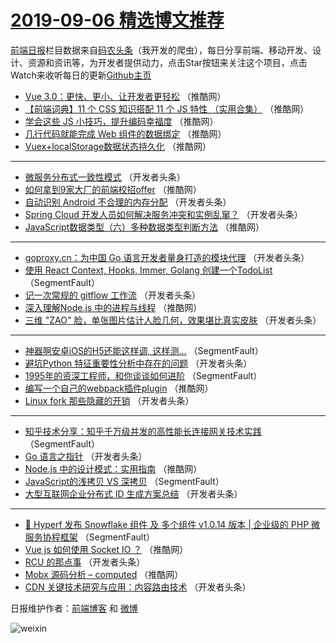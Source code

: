 # [2019-09-06 精选博文推荐](https://toutiao.qdkfweb.cn/date/2019/09/06)

[前端日报](https://qdkfweb.cn/c/news)栏目数据来自[码农头条](https://toutiao.qdkfweb.cn/)（我开发的爬虫），每日分享前端、移动开发、设计、资源和资讯等，为开发者提供动力，点击Star按钮来关注这个项目，点击Watch来收听每日的更新[Github主页](https://github.com/kujian/frontendDaily)
* [Vue 3.0：更快、更小、让开发者更轻松](https://toutiao.qdkfweb.cn/124029.html) （推酷网）
* [【前端词典】11 个 CSS 知识搭配 11 个 JS 特性 （实用合集）](https://toutiao.qdkfweb.cn/124056.html) （推酷网）
* [学会这些 JS 小技巧，提升编码幸福度](https://toutiao.qdkfweb.cn/124047.html) （推酷网）
* [几行代码就能完成 Web 组件的数据绑定](https://toutiao.qdkfweb.cn/124054.html) （推酷网）
* [Vuex+localStorage数据状态持久化](https://toutiao.qdkfweb.cn/124039.html) （推酷网）

***
* [微服务分布式一致性模式](https://toutiao.qdkfweb.cn/124013.html) （开发者头条）
* [如何拿到9家大厂的前端校招offer](https://toutiao.qdkfweb.cn/124032.html) （推酷网）
* [自动识别 Android 不合理的内存分配](https://toutiao.qdkfweb.cn/124016.html) （开发者头条）
* [Spring Cloud 开发人员如何解决服务冲突和实例乱窜？](https://toutiao.qdkfweb.cn/123974.html) （开发者头条）
* [JavaScript数据类型（六）多种数据类型判断方法](https://toutiao.qdkfweb.cn/124034.html) （推酷网）

***
* [goproxy.cn：为中国 Go 语言开发者量身打造的模块代理](https://toutiao.qdkfweb.cn/123959.html) （开发者头条）
* [使用 React Context, Hooks, Immer, Golang 创建一个TodoList](https://toutiao.qdkfweb.cn/123949.html) （SegmentFault）
* [记一次常规的 gitflow 工作流](https://toutiao.qdkfweb.cn/124000.html) （开发者头条）
* [深入理解Node.js 中的进程与线程](https://toutiao.qdkfweb.cn/124050.html) （推酷网）
* [三维 &quot;ZAO&quot; 脸，单张图片估计人脸几何，效果堪比真实皮肤](https://toutiao.qdkfweb.cn/124020.html) （开发者头条）

***
* [神器啊安卓iOS的H5还能这样调, 这样测&#8230;](https://toutiao.qdkfweb.cn/123950.html) （SegmentFault）
* [避坑Python 特征重要性分析中存在的问题](https://toutiao.qdkfweb.cn/124001.html) （开发者头条）
* [1995年的资深工程师，和你谈谈如何进阶](https://toutiao.qdkfweb.cn/123951.html) （SegmentFault）
* [编写一个自己的webpack插件plugin](https://toutiao.qdkfweb.cn/124027.html) （推酷网）
* [Linux fork 那些隐藏的开销](https://toutiao.qdkfweb.cn/123981.html) （开发者头条）

***
* [知乎技术分享：知乎千万级并发的高性能长连接网关技术实践](https://toutiao.qdkfweb.cn/123952.html) （SegmentFault）
* [Go 语言之指针](https://toutiao.qdkfweb.cn/124004.html) （开发者头条）
* [Node.js 中的设计模式：实用指南](https://toutiao.qdkfweb.cn/124028.html) （推酷网）
* [JavaScript的浅拷贝 VS 深拷贝](https://toutiao.qdkfweb.cn/123953.html) （SegmentFault）
* [大型互联网企业分布式 ID 生成方案总结](https://toutiao.qdkfweb.cn/124005.html) （开发者头条）

***
* [🚀 Hyperf 发布 Snowflake 组件 及 多个组件 v1.0.14 版本 | 企业级的 PHP 微服务协程框架](https://toutiao.qdkfweb.cn/123943.html) （SegmentFault）
* [Vue js 如何使用 Socket IO ？](https://toutiao.qdkfweb.cn/124040.html) （推酷网）
* [RCU 的那点事](https://toutiao.qdkfweb.cn/124007.html) （开发者头条）
* [Mobx 源码分析 &#8211; computed](https://toutiao.qdkfweb.cn/124030.html) （推酷网）
* [CDN 关键技术研究与应用：内容路由技术](https://toutiao.qdkfweb.cn/123969.html) （开发者头条）

日报维护作者：[前端博客](https://qdkfweb.cn/) 和 [微博](https://qdkfweb.cn/go/weibo)

![weixin](https://user-images.githubusercontent.com/3055447/38468989-651132ac-3b80-11e8-8e6b-15122322a9d7.png)
